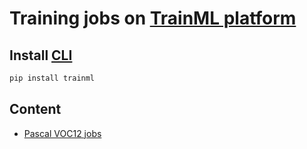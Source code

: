 # Training jobs on [TrainML platform](https://trainml.ai/)

## Install [CLI](https://github.com/trainML/trainml-cli)

```bash
pip install trainml
```

## Content

- [Pascal VOC12 jobs](pascal-voc12)